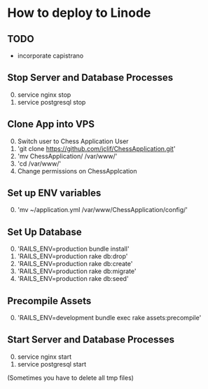 How to deploy to Linode
=======================

TODO
----
* incorporate capistrano

Stop Server and Database Processes
----------------------------------
0. service nginx stop
1. service postgresql stop

Clone App into VPS
------------------
0. Switch user to Chess Application User
1. 'git clone https://github.com/jclif/ChessApplication.git'
2. 'mv ChessApplication/ /var/www/'
3. 'cd /var/www/'
4. Change permissions on ChessApplcation

Set up ENV variables
--------------------
0. 'mv ~/application.yml /var/www/ChessApplication/config/'

Set Up Database
---------------
0. 'RAILS_ENV=production bundle install'
1. 'RAILS_ENV=production rake db:drop'
2. 'RAILS_ENV=production rake db:create'
3. 'RAILS_ENV=production rake db:migrate'
4. 'RAILS_ENV=production rake db:seed'

Precompile Assets
-----------------
0. 'RAILS_ENV=development bundle exec rake assets:precompile'

Start Server and Database Processes
-----------------------------------
0. service nginx start
1. service postgresql start

(Sometimes you have to delete all tmp files)
